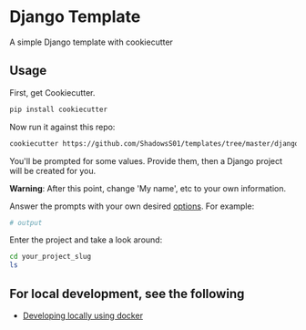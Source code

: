 # Django Template

A simple Django template with cookiecutter

## Usage

First, get Cookiecutter.

```bash
pip install cookiecutter
```

Now run it against this repo:

```bash
cookiecutter https://github.com/ShadowsS01/templates/tree/master/django
```

You'll be prompted for some values. Provide them, then a Django project will be created for you.

**Warning**: After this point, change 'My name', etc to your own information.

Answer the prompts with your own desired [options](./docs/project-generation-options.md). For example:

```bash
# output
```

Enter the project and take a look around:

```bash
cd your_project_slug
ls
```

## For local development, see the following

- [Developing locally using docker](./docs/developing-locally-docker.md)
